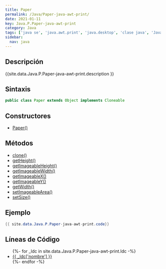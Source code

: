 ```yaml
---
title: Paper
permalink: /Java/Paper-java-awt-print/
date: 2021-01-11
key: Java.P.Paper-java-awt-print
category: Java
tags: ['java se', 'java.awt.print', 'java.desktop', 'clase java', 'Java 1.0']
sidebar: 
  nav: java
---
```


## Descripción
{{site.data.Java.P.Paper-java-awt-print.description }}

## Sintaxis
~~~java
public class Paper extends Object implements Cloneable
~~~

## Constructores
* [Paper()](/Java/Paper-java-awt-print/Paper/)

## Métodos
* [clone()](/Java/Paper-java-awt-print/clone)
* [getHeight()](/Java/Paper-java-awt-print/getHeight)
* [getImageableHeight()](/Java/Paper-java-awt-print/getImageableHeight)
* [getImageableWidth()](/Java/Paper-java-awt-print/getImageableWidth)
* [getImageableX()](/Java/Paper-java-awt-print/getImageableX)
* [getImageableY()](/Java/Paper-java-awt-print/getImageableY)
* [getWidth()](/Java/Paper-java-awt-print/getWidth)
* [setImageableArea()](/Java/Paper-java-awt-print/setImageableArea)
* [setSize()](/Java/Paper-java-awt-print/setSize)

## Ejemplo
~~~java
{{ site.data.Java.P.Paper-java-awt-print.code}}
~~~

## Líneas de Código
<ul>
{%- for _ldc in site.data.Java.P.Paper-java-awt-print.ldc -%}
   <li>
       <a href="{{_ldc['url'] }}">{{ _ldc['nombre'] }}</a>
   </li>
{%- endfor -%}
</ul>
